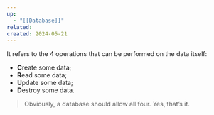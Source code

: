 ```yaml
---
up:
  - "[[Database]]"
related: 
created: 2024-05-21
---
```

It refers to the 4 operations that can be performed on the data itself:
- **C**reate some data;
- **R**ead some data;
- **U**pdate some data;
- **D**estroy some data.
> Obviously, a database should allow all four. Yes, that’s it.